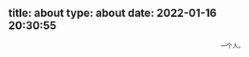 title: about
type: about
date: 2022-01-16 20:30:55
---
                                                               一个人。